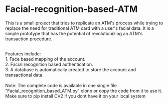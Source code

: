 # Facial-recognition-based-ATM
This is a small project that tries to replicate an ATM's process while trying to replace the need for traditional ATM card with a user's facial data. It is a simple prototype that has the potential of revolutionizing an ATM's transaction procedure.


<br>
Features include:
<br>
1. Face based mapping of the account.
<br>
2. Facial recognition based authentication.
<br>
3. A database is automatically created to store the account and transactional data.

<br>
<br>
Note: The complete code is available in one single file "Facial_recognition_based_ATM.py" clone or copy the code from it to use it.
<br>
Make sure to pip install CV2 if you dont have it on your local system
